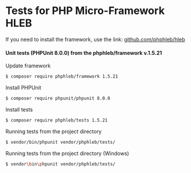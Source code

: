 Tests for PHP Micro-Framework HLEB
=====================

 If you need to install the framework, use the link: [github.com/phphleb/hleb](https://github.com/phphleb/hleb) 
 
 
 #### Unit tests (PHPUnit 8.0.0) from the phphleb/framework v.1.5.21

Update framework

```bash
$ composer require phphleb/framework 1.5.21
```

Install PHPUnit

```bash
$ composer require phpunit/phpunit 8.0.0
```

Install tests

```bash
$ composer require phphleb/tests 1.5.21
```

Running tests from the project directory

```bash
$ vendor/bin/phpunit vendor/phphleb/tests/
```

Running tests from the project directory (Windows)

```bash
$ vendor\bin\phpunit vendor/phphleb/tests/
```
